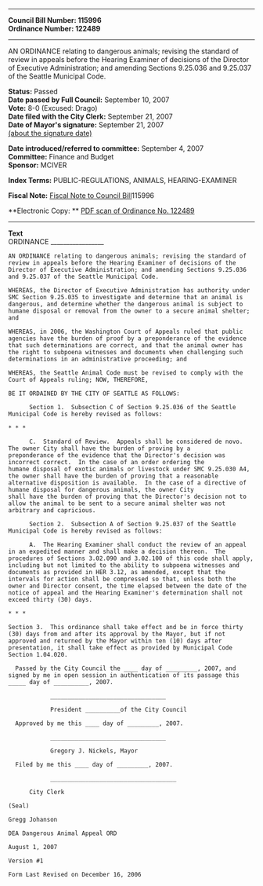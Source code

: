 * * * * *  
  
**Council Bill Number: [](#h0)[](#h2)115996**   
**Ordinance Number: 122489**  
  
* * * * *  
  
AN ORDINANCE relating to dangerous animals; revising the standard of review in appeals before the Hearing Examiner of decisions of the Director of Executive Administration; and amending Sections 9.25.036 and 9.25.037 of the Seattle Municipal Code.  
  
**Status:** Passed   
**Date passed by Full Council:** September 10, 2007   
**Vote:** 8-0 (Excused: Drago)   
**Date filed with the City Clerk:** September 21, 2007   
**Date of Mayor's signature:** September 21, 2007   
[(about the signature date)](/~public/approvaldate.htm)   
  
  
**Date introduced/referred to committee:** September 4, 2007   
**Committee:** Finance and Budget   
**Sponsor:** MCIVER   
  
**Index Terms:** PUBLIC-REGULATIONS, ANIMALS, HEARING-EXAMINER  
  
**Fiscal Note:** [Fiscal Note to Council Bill](http://clerk.seattle.gov/~public/fnote/115996.htm)[](#h1)[](#h3)115996  
  
**Electronic Copy: ** [PDF scan of Ordinance No. 122489](/~archives/Ordinances/Ord_122489.pdf)  
  
* * * * *  
  
**Text**  
    ORDINANCE _________________  
  
    AN ORDINANCE relating to dangerous animals; revising the standard of  
    review in appeals before the Hearing Examiner of decisions of the  
    Director of Executive Administration; and amending Sections 9.25.036  
    and 9.25.037 of the Seattle Municipal Code.  
  
    WHEREAS, the Director of Executive Administration has authority under  
    SMC Section 9.25.035 to investigate and determine that an animal is  
    dangerous, and determine whether the dangerous animal is subject to  
    humane disposal or removal from the owner to a secure animal shelter;  
    and  
  
    WHEREAS, in 2006, the Washington Court of Appeals ruled that public  
    agencies have the burden of proof by a preponderance of the evidence  
    that such determinations are correct, and that the animal owner has  
    the right to subpoena witnesses and documents when challenging such  
    determinations in an administrative proceeding; and  
  
    WHEREAS, the Seattle Animal Code must be revised to comply with the  
    Court of Appeals ruling; NOW, THEREFORE,  
  
    BE IT ORDAINED BY THE CITY OF SEATTLE AS FOLLOWS:  
  
          Section 1.  Subsection C of Section 9.25.036 of the Seattle  
    Municipal Code is hereby revised as follows:  
  
    * * *  
  
          C.  Standard of Review.  Appeals shall be considered de novo.  
    The owner City shall have the burden of proving by a  
    preponderance of the evidence that the Director's decision was   
    incorrect correct.  In the case of an order ordering the  
    humane disposal of exotic animals or livestock under SMC 9.25.030 A4,  
    the owner shall have the burden of proving that a reasonable  
    alternative disposition is available.  In the case of a directive of  
    humane disposal for dangerous animals, the owner City  
    shall have the burden of proving that the Director's decision not to  
    allow the animal to be sent to a secure animal shelter was not  
    arbitrary and capricious.  
  
          Section 2.  Subsection A of Section 9.25.037 of the Seattle  
    Municipal Code is hereby revised as follows:  
  
          A.  The Hearing Examiner shall conduct the review of an appeal  
    in an expedited manner and shall make a decision thereon.  The  
    procedures of Sections 3.02.090 and 3.02.100 of this code shall apply,  
    including but not limited to the ability to subpoena witnesses and  
    documents as provided in HER 3.12, as amended, except that the  
    intervals for action shall be compressed so that, unless both the  
    owner and Director consent, the time elapsed between the date of the  
    notice of appeal and the Hearing Examiner's determination shall not  
    exceed thirty (30) days.  
  
    * * *  
  
    Section 3.  This ordinance shall take effect and be in force thirty  
    (30) days from and after its approval by the Mayor, but if not  
    approved and returned by the Mayor within ten (10) days after  
    presentation, it shall take effect as provided by Municipal Code  
    Section 1.04.020.  
  
      Passed by the City Council the ____ day of _________, 2007, and  
    signed by me in open session in authentication of its passage this  
    _____ day of __________, 2007.  
  
                _________________________________  
  
                President __________of the City Council  
  
      Approved by me this ____ day of _________, 2007.  
  
                _________________________________  
  
                Gregory J. Nickels, Mayor  
  
      Filed by me this ____ day of _________, 2007.  
  
                ____________________________________  
  
          City Clerk  
  
    (Seal)  
  
    Gregg Johanson  
  
    DEA Dangerous Animal Appeal ORD  
  
    August 1, 2007  
  
    Version #1  
  
    Form Last Revised on December 16, 2006  
